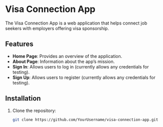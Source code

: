 # Visa Connection App

The Visa Connection App is a web application that helps connect job seekers with employers offering visa sponsorship.

## Features

- **Home Page**: Provides an overview of the application.
- **About Page**: Information about the app’s mission.
- **Sign In**: Allows users to log in (currently allows any credentials for testing).
- **Sign Up**: Allows users to register (currently allows any credentials for testing).

## Installation

1. Clone the repository:
   ```bash
   git clone https://github.com/YourUsername/visa-connection-app.git
